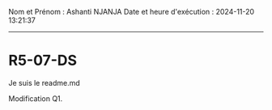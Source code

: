 Nom et Prénom : Ashanti NJANJA
Date et heure d'exécution : 2024-11-20 13:21:37

---

# R5-07-DS
Je suis le readme.md

Modification Q1.
